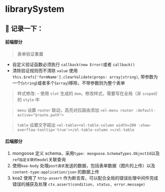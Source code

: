 # librarySystem

## 📝 记录一下：

#### 前端部分

>表单验证重置
- 自定义验证函数必须执行 `callback(new Error)`或者 `callback()`
- 清除验证规则而不清除 `value` 使用 `this.$refs['formName'].clearValidate(props: array|string)`, 带参数为一个(`string`)或者多个(`array`)移除，不带参数则为整个表单

> 样式修改: - 使用 `slot` 生成的 `dom`，修改样式，需要写在全局（非 `scoped`）的 `style` 中

> `menu` 设置 `router` 联动，高亮对应路由添加 `<el-menu router :default-active="$route.path">`

> `table` 设置文字超出  `<el-table><el-table-column width=200 :show-overflow-tooltip='true'></el-table-column ></el-table`

#### 后端部分
1. mongoose 定义 schema，采用`type: mongoose.SchemaTypes.ObjectId`以及`ref指定关联的model`关联查询
2. 使用`koa-body` 处理`post请求`发送的数据，包括表单数据（图片的上传）以及 `content-type:application/json` 的数据上传
3. koa2 使用了 `http-assert` 作为断言库，可以配合全局的错误处理中间件完成错误的捕获及处理
       `ctx.assert(condition, status, error.message)`
